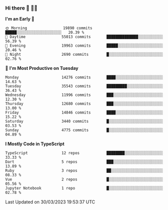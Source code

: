 ### Hi there 👋 🧑‍💻



<!--START_SECTION:waka-->
**I'm an Early 🐤** 

```text
🌞 Morning                19890 commits       █████░░░░░░░░░░░░░░░░░░░░   20.39 % 
🌆 Daytime                55013 commits       ██████████████░░░░░░░░░░░   56.39 % 
🌃 Evening                19963 commits       █████░░░░░░░░░░░░░░░░░░░░   20.46 % 
🌙 Night                  2690 commits        █░░░░░░░░░░░░░░░░░░░░░░░░   02.76 % 
```
📅 **I'm Most Productive on Tuesday** 

```text
Monday                   14276 commits       ████░░░░░░░░░░░░░░░░░░░░░   14.63 % 
Tuesday                  35543 commits       █████████░░░░░░░░░░░░░░░░   36.43 % 
Wednesday                11996 commits       ███░░░░░░░░░░░░░░░░░░░░░░   12.30 % 
Thursday                 12680 commits       ███░░░░░░░░░░░░░░░░░░░░░░   13.00 % 
Friday                   14846 commits       ████░░░░░░░░░░░░░░░░░░░░░   15.22 % 
Saturday                 3440 commits        █░░░░░░░░░░░░░░░░░░░░░░░░   03.53 % 
Sunday                   4775 commits        █░░░░░░░░░░░░░░░░░░░░░░░░   04.89 % 
```


**I Mostly Code in TypeScript** 

```text
TypeScript               12 repos            ████████░░░░░░░░░░░░░░░░░   33.33 % 
Dart                     5 repos             ███░░░░░░░░░░░░░░░░░░░░░░   13.89 % 
Ruby                     3 repos             ██░░░░░░░░░░░░░░░░░░░░░░░   08.33 % 
Vue                      2 repos             █░░░░░░░░░░░░░░░░░░░░░░░░   05.56 % 
Jupyter Notebook         1 repo              █░░░░░░░░░░░░░░░░░░░░░░░░   02.78 % 
```




 Last Updated on 30/03/2023 19:53:37 UTC
<!--END_SECTION:waka-->


